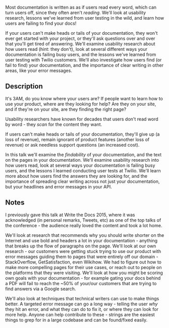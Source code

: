 Most documentation is written as as if users read every word, which can turn
users off, since they often aren't _reading_. We'll look at usability research,
lessons we've learned from user testing in the wild, and learn how users are
failing to find your docs!

If your users can't make heads or tails of your documentation, they won't ever
get started with your project, or they'll ask questions over and over that
you'll get tired of answering. We'll examine usability research about how users
read (hint: they don't), look at several different ways your documentation
is failing busy users, and the lessons we've learned from user testing with
Twilio customers. We'll also investigate how users find (or fail to find) your
documentation, and the importance of clear writing in other areas, like your
error messages.

## Description

It's 3AM, do you know where your users are? If people want to learn how to use your product, where are they looking for help? Are they on your site, and if they're on your site, are they finding the right page?

Usability researchers have known for decades that users don't read word by word - they *scan* for the content they want.

If users can't make heads or tails of your documentation, they'll give up (a loss of revenue), remain ignorant of product features (another loss of revenue) or ask needless support questions (an increased cost).

In this talk we'll examine the *findability* of your documentation, and the text on the pages in your documentation. We'll examine usability research into how users read, look at several ways your documentation is failing busy users, and the lessons I learned conducting user tests at Twilio. We'll learn more about how users find the answers they are looking for, and the importance of spreading clear writing across not just your documentation, but your headlines and error messages in your API.

## Notes

I previously gave this talk at Write the Docs 2015, where it was acknowledged (in personal remarks, Tweets, etc) as one of the top talks of the conference - the audience really loved the content and took a lot home.

We'll look at research that recommends why you should write shorter on the Internet and use bold and headers a lot in your documentation - anything that breaks up the flow of paragraphs on the page. We'll look at our own research - our customers were getting stuck trying to use our product with error messages guiding them to pages that were entirely off our domain - StackOverflow, GetSatisfaction, even Wikihow. We had to figure out how to make more compelling pages for their use cases, or reach out to people on the platforms that they were visiting. We'll look at how you might be scoring own goals with your documentation - for example gating your docs behind a PDF will fail to reach the ~50% of your/our customers that are trying to find answers via a Google search.

We'll also look at techniques that technical writers can use to make things better. A targeted error message can go a long way - telling the user _why_ they hit an error, and what they can do to fix it, or where they can look for more help. Anyone can help contribute to these - strings are the easiest things to grep for in a large codebase and can be found/fixed easily.
